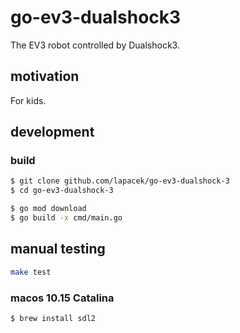 # go-ev3-dualshock3

The EV3 robot controlled by Dualshock3.

## motivation

For kids.

## development

### build

```bash
$ git clone github.com/lapacek/go-ev3-dualshock-3
$ cd go-ev3-dualshock-3
```

```bash
$ go mod download
$ go build -x cmd/main.go
```

## manual testing

```bash
make test
```

### macos 10.15 Catalina

```bash
$ brew install sdl2
```
